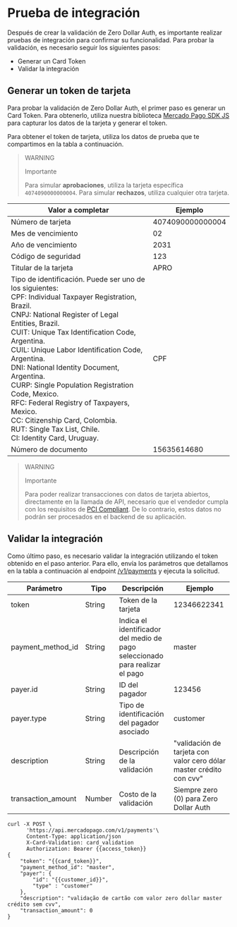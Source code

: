 # Prueba de integración

Después de crear la validación de Zero Dollar Auth, es importante realizar pruebas de integración para confirmar su funcionalidad. Para probar la validación, es necesario seguir los siguientes pasos:

* Generar un Card Token
* Validar la integración

## Generar un token de tarjeta

Para probar la validación de Zero Dollar Auth, el primer paso es generar un Card Token. Para obtenerlo, utiliza nuestra biblioteca [Mercado Pago SDK JS](/developers/es/docs/sdks-library/landing) para capturar los datos de la tarjeta y generar el token.

Para obtener el token de tarjeta, utiliza los datos de prueba que te compartimos en la tabla a continuación.

> WARNING
>
> Importante
>
> Para simular **aprobaciones**, utiliza la tarjeta específica `4074090000000004`. Para simular **rechazos**, utiliza cualquier otra tarjeta.

| Valor a completar | Ejemplo |
|---|---|
| Número de tarjeta | 4074090000000004 |
| Mes de vencimiento | 02 |
| Año de vencimiento | 2031 |
| Código de seguridad | 123 |
| Titular de la tarjeta | APRO |
| Tipo de identificación. Puede ser uno de los siguientes:<br>CPF: Individual Taxpayer Registration, Brazil.<br>CNPJ: National Register of Legal Entities, Brazil.<br>CUIT: Unique Tax Identification Code, Argentina.<br>CUIL: Unique Labor Identification Code, Argentina.<br>DNI: National Identity Document, Argentina.<br>CURP: Single Population Registration Code, Mexico.<br>RFC: Federal Registry of Taxpayers, Mexico.<br>CC: Citizenship Card, Colombia.<br>RUT: Single Tax List, Chile.<br>CI: Identity Card, Uruguay. | CPF |
| Número de documento | 15635614680 |

> WARNING
>
> Importante
>
> Para poder realizar transacciones con datos de tarjeta abiertos, directamente en la llamada de API, necesario que el vendedor cumpla con los requisitos de [PCI Compliant](/developers/es/docs/security/pci). De lo contrario, estos datos no podrán ser procesados en el backend de su aplicación.

## Validar la integración

Como último paso, es necesario validar la integración utilizando el token obtenido en el paso anterior. Para ello, envía los parámetros que detallamos en la tabla a continuación al endpoint [/v1/payments](/developers/es/reference/payments/_payments/post) y ejecuta la solicitud.

| Parámetro | Tipo | Descripción | Ejemplo |
|---|---|---|---|
| token | String | Token de la tarjeta | 12346622341 |
| payment_method_id | String | Indica el identificador del medio de pago seleccionado para realizar el pago | master |
| payer.id | String | ID del pagador | 123456 |
| payer.type | String | Tipo de identificación del pagador asociado | customer |
| description | String | Descripción de la validación | "validación de tarjeta con valor cero dólar master crédito con cvv" |
| transaction_amount | Number | Costo de la validación | Siempre zero (0) para Zero Dollar Auth |

```curl
curl -X POST \
      'https://api.mercadopago.com/v1/payments'\
      Content-Type: application/json
      X-Card-Validation: card_validation
      Authorization: Bearer {{access_token}}
{
    "token": "{{card_token}}",
    "payment_method_id": "master",
    "payer": {
        "id": "{{customer_id}}",
        "type" : "customer"
    },
    "description": "validação de cartão com valor zero dollar master crédito sem cvv",
    "transaction_amount": 0
}
```
